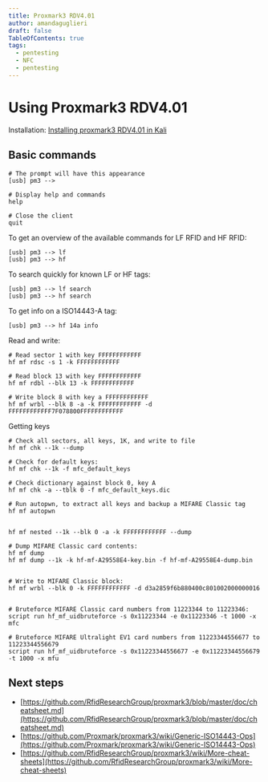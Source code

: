 ```yaml
---
title: Proxmark3 RDV4.01
author: amandaguglieri
draft: false
TableOfContents: true
tags:
  - pentesting
  - NFC
  - pentesting
---
```

#  Using Proxmark3 RDV4.01 

Installation: [Installing proxmark3 RDV4.01 in Kali](proxmark3-rdv4.01-setting-up.md)

## Basic commands

```
# The prompt will have this appearance
[usb] pm3 --> 

# Display help and commands
help

# Close the client
quit
```


To get an overview of the available commands for LF RFID and HF RFID:

```
[usb] pm3 --> lf
[usb] pm3 --> hf
```

To search quickly for known LF or HF tags:

```
[usb] pm3 --> lf search
[usb] pm3 --> hf search
```

To get info on a ISO14443-A tag:

```
[usb] pm3 --> hf 14a info
```


Read and write:

```
# Read sector 1 with key FFFFFFFFFFFF
hf mf rdsc -s 1 -k FFFFFFFFFFFF

# Read block 13 with key FFFFFFFFFFFF
hf mf rdbl --blk 13 -k FFFFFFFFFFFF

# Write block 8 with key a FFFFFFFFFFFF 
hf mf wrbl --blk 8 -a -k FFFFFFFFFFFF -d FFFFFFFFFFFF7F078800FFFFFFFFFFFF
```



Getting keys

```
# Check all sectors, all keys, 1K, and write to file
hf mf chk --1k --dump             

# Check for default keys:
hf mf chk --1k -f mfc_default_keys

# Check dictionary against block 0, key A
hf mf chk -a --tblk 0 -f mfc_default_keys.dic       

# Run autopwn, to extract all keys and backup a MIFARE Classic tag
hf mf autopwn


hf mf nested --1k --blk 0 -a -k FFFFFFFFFFFF --dump

# Dump MIFARE Classic card contents:
hf mf dump
hf mf dump --1k -k hf-mf-A29558E4-key.bin -f hf-mf-A29558E4-dump.bin


# Write to MIFARE Classic block:
hf mf wrbl --blk 0 -k FFFFFFFFFFFF -d d3a2859f6b880400c801002000000016


# Bruteforce MIFARE Classic card numbers from 11223344 to 11223346:
script run hf_mf_uidbruteforce -s 0x11223344 -e 0x11223346 -t 1000 -x mfc

# Bruteforce MIFARE Ultralight EV1 card numbers from 11223344556677 to 11223344556679
script run hf_mf_uidbruteforce -s 0x11223344556677 -e 0x11223344556679 -t 1000 -x mfu
```




## Next steps
- [https://github.com/RfidResearchGroup/proxmark3/blob/master/doc/cheatsheet.md](https://github.com/RfidResearchGroup/proxmark3/blob/master/doc/cheatsheet.md)
- [https://github.com/Proxmark/proxmark3/wiki/Generic-ISO14443-Ops](https://github.com/Proxmark/proxmark3/wiki/Generic-ISO14443-Ops)
- [https://github.com/RfidResearchGroup/proxmark3/wiki/More-cheat-sheets](https://github.com/RfidResearchGroup/proxmark3/wiki/More-cheat-sheets)

